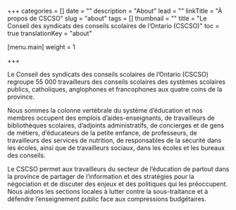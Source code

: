 +++
categories = []
date = ""
description = "About"
lead = ""
linkTitle = "À propos de CSCSO"
slug = "about"
tags = []
thumbnail = ""
title = "Le Conseil des syndicats des conseils scolaires de l’Ontario (CSCSO)"
toc = true
translationKey = "about"


[menu.main]
weight = 1

+++



Le Conseil des syndicats des conseils scolaires de l’Ontario (CSCSO) regroupe 55 000 travailleurs des conseils scolaires des systèmes scolaires publics, catholiques, anglophones et francophones aux quatre coins de la province.

Nous sommes la colonne vertébrale du système d’éducation et nos membres occupent des emplois d’aides-enseignants, de travailleurs de bibliothèques scolaires, d’adjoints administratifs, de concierges et de gens de métiers, d’éducateurs de la petite enfance, de professeurs, de travailleurs des services de nutrition, de responsables de la sécurité dans les écoles, ainsi que de travailleurs sociaux, dans les écoles et les bureaux des conseils.

Le CSCSO permet aux travailleurs du secteur de l’éducation de partout dans la province de partager de l’information et des stratégies pour la négociation et de discuter des enjeux et des politiques qui les préoccupent. Nous aidons les sections locales à lutter contre la sous-traitance et à défendre l’enseignement public face aux compressions budgétaires.
